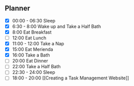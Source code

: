 ## Planner 
- [x] 00:00 - 06:30 Sleep 
- [x] 6:30 - 8:00  Wake up and Take a Half Bath
- [x] 8:00 Eat Breakfast
- [ ] 12:00 Eat Lunch
- [x] 11:00 - 12:00 Take a Nap
- [x] 15:00  Eat Merienda
- [x] 16:00 Take a Bath 
- [ ] 20:00 Eat Dinner
- [ ] 22:00 Take a Half Bath
- [ ] 22:30 - 24:00 Sleep
- [ ] 18:00 - 20:00 [[Creating a Task Management Website]]